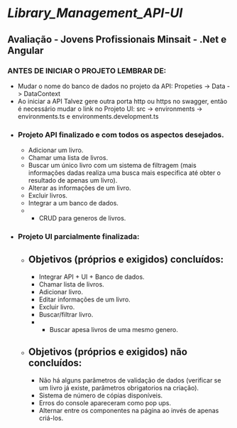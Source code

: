 
# _Library_Management_API-UI_
## Avaliação - Jovens Profissionais Minsait - .Net e Angular
### ANTES DE INICIAR O PROJETO LEMBRAR DE:
  * Mudar o nome do banco de dados no projeto da API: Propeties -> Data -> DataContext
  * Ao iniciar a API Talvez gere outra porta http ou https no swagger, então é necessário mudar o link no Projeto UI: src -> environments -> environments.ts e environments.development.ts
* ### Projeto API finalizado e com todos os aspectos desejados.
   * Adicionar um livro.
   * Chamar uma lista de livros.
   * Buscar um único livro com um sistema de filtragem (mais informações dadas realiza uma busca mais especifica até obter o resultado de apenas um livro).
   * Alterar as informações de um livro.
   * Excluir livros.
   * Integrar a um banco de dados.
   * + CRUD para generos de livros.
* ### Projeto UI parcialmente finalizada:
   * ## Objetivos (próprios e exigidos) concluídos:
      * Integrar API + UI + Banco de dados.
      * Chamar lista de livros.
      * Adicionar livro.
      * Editar informações de um livro.
      * Excluir livro.
      * Buscar/filtrar livro.
      * + Buscar apesa livros de uma mesmo genero.
    * ## Objetivos (próprios e exigidos) não concluídos:
      * Não há alguns parâmetros de validação de dados (verificar se um livro já existe, parâmetros obrigatorios na criação).
      * Sistema de número de cópias disponíveis.
      * Erros do console apareceram como pop ups.
      * Alternar entre os componentes na página ao invés de apenas criá-los.
      
    



